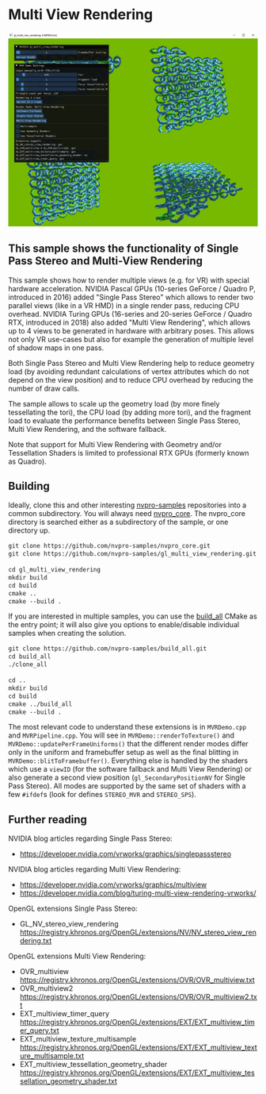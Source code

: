 # Multi View Rendering

![A screenshot of this sample. A number of tori are rendered from four different perspectives.](doc/gl_mvr.png)


## This sample shows the functionality of Single Pass Stereo and Multi-View Rendering

This sample shows how to render multiple views (e.g. for VR) with special hardware acceleration. NVIDIA Pascal GPUs (10-series GeForce / Quadro P, introduced in 2016) added "Single Pass Stereo" which allows to render two parallel views (like in a VR HMD) in a single render pass, reducing CPU overhead. NVIDIA Turing GPUs (16-series and 20-series GeForce / Quadro RTX, introduced in 2018) also added "Multi View Rendering", which allows up to 4 views to be generated in hardware with arbitrary poses. This allows not only VR use-cases but also for example the generation of multiple level of shadow maps in one pass.

Both Single Pass Stereo and Multi View Rendering help to reduce geometry load (by avoiding redundant calculations of vertex attributes which do not depend on the view position) and to reduce CPU overhead by reducing the number of draw calls.

The sample allows to scale up the geometry load (by more finely tessellating the tori), the CPU load (by adding more tori), and the fragment load to evaluate the performance benefits between Single Pass Stereo, Multi View Rendering, and the software fallback.

Note that support for Multi View Rendering with Geometry and/or Tessellation Shaders is limited to professional RTX GPUs (formerly known as Quadro).


## Building

Ideally, clone this and other interesting [nvpro-samples](https://github.com/nvpro-samples) repositories into a common subdirectory. You will always need [nvpro_core](https://github.com/nvpro-samples/nvpro_core). The nvpro_core directory is searched either as a subdirectory of the sample, or one directory up.

```
git clone https://github.com/nvpro-samples/nvpro_core.git
git clone https://github.com/nvpro-samples/gl_multi_view_rendering.git

cd gl_multi_view_rendering
mkdir build
cd build
cmake ..
cmake --build .
```

If you are interested in multiple samples, you can use the [build_all](https://github.com/nvpro-samples/build_all) CMake as the entry point; it will also give you options to enable/disable individual samples when creating the solution.

```
git clone https://github.com/nvpro-samples/build_all.git
cd build_all
./clone_all

cd ..
mkdir build
cd build
cmake ../build_all
cmake --build .
```

The most relevant code to understand these extensions is in `MVRDemo.cpp` and `MVRPipeline.cpp`. You will see in `MVRDemo::renderToTexture()` and `MVRDemo::updatePerFrameUniforms()` that the different render modes differ only in the uniform and framebuffer setup as well as the final blitting in `MVRDemo::blitToFramebuffer()`. Everything else is handled by the shaders which use a `viewID` (for the software fallback and Multi View Rendering) or also generate a second view position (`gl_SecondaryPositionNV` for Single Pass Stereo). All modes are supported by the same set of shaders with a few `#ifdef`s (look for defines `STEREO_MVR` and `STEREO_SPS`).


## Further reading

NVIDIA blog articles regarding Single Pass Stereo:
- https://developer.nvidia.com/vrworks/graphics/singlepassstereo

NVIDIA blog articles regarding Multi View Rendering: 
- https://developer.nvidia.com/vrworks/graphics/multiview
- https://developer.nvidia.com/blog/turing-multi-view-rendering-vrworks/

OpenGL extensions Single Pass Stereo:
- GL_NV_stereo_view_rendering https://registry.khronos.org/OpenGL/extensions/NV/NV_stereo_view_rendering.txt

OpenGL extensions Multi View Rendering:
- OVR_multiview https://registry.khronos.org/OpenGL/extensions/OVR/OVR_multiview.txt
- OVR_multiview2 https://registry.khronos.org/OpenGL/extensions/OVR/OVR_multiview2.txt
- EXT_multiview_timer_query https://registry.khronos.org/OpenGL/extensions/EXT/EXT_multiview_timer_query.txt
- EXT_multiview_texture_multisample https://registry.khronos.org/OpenGL/extensions/EXT/EXT_multiview_texture_multisample.txt
- EXT_multiview_tessellation_geometry_shader https://registry.khronos.org/OpenGL/extensions/EXT/EXT_multiview_tessellation_geometry_shader.txt

